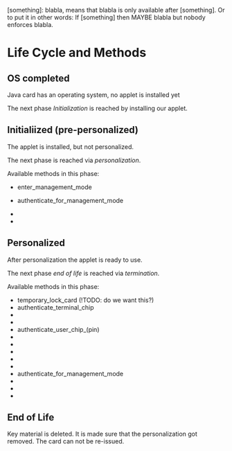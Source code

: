 [something]: blabla, means that blabla is only available after [something]. Or to put it in other words: If [something] then MAYBE blabla but nobody enforces blabla.


Life Cycle and Methods
======================

OS completed
------------

Java card has an operating system, no applet is installed yet

The next phase *Initialization* is reached by installing our applet.

Initialiized (pre-personalized)
-------------------------------

The applet is installed, but not personalized.

The next phase is reached via *personalization*.

Available methods in this phase:

* enter_management_mode
 * authenticate_for_management_mode

* [management mode]: personalize
* [management mode]: drop_rights

Personalized
------------

After personalization the applet is ready to use.

The next phase *end of life* is reached via *termination*.

Available methods in this phase:

* temporary_lock_card (!TODO: do we want this?)
* authenticate_terminal_chip
* [auth TC]: authenticate_chip_terminal
* [auth TC]: establish_secure_channel
* authenticate_user_chip_(pin)
 * [authenticated]: get_user_info
 * [authenticated]: get_transaction_history
 * [authenticated]: get_curent_balance
 * [authenticated]: charge_balance
 * [authenticated]: pay_balance
* authenticate_for_management_mode
 * [management mode]: get_transaction_history
 * [management mode]: get_curent_balance
 * [management mode]: termination

End of Life
-----------

Key material is deleted.
It is made sure that the personalization got removed.
The card can not be re-issued.